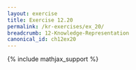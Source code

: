 ```yaml
---
layout: exercise
title: Exercise 12.20
permalink: /kr-exercises/ex_20/
breadcrumb: 12-Knowledge-Representation
canonical_id: ch12ex20
---
```


{% include mathjax_support %}
